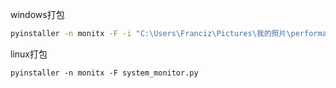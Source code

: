 windows打包

```bash
pyinstaller -n monitx -F -i "C:\Users\Franciz\Pictures\我的照片\performance.ico" .\system_monitor.py -p .\common.py -p .\process_monitor.py --distpath=E:\WORK\测试工具\性能监控工具
```

linux打包

```shell
pyinstaller -n monitx -F system_monitor.py
```
